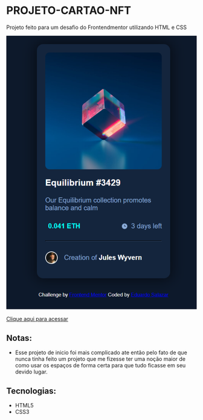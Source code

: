 # PROJETO-CARTAO-NFT
Projeto feito para um desafio do Frontendmentor utilizando HTML e CSS

![preview](./preview.PNG)

[Clique aqui para acessar](https://eu-salazar.github.io/CARTAO-NFT/)

## Notas:
 
 - Esse projeto de inicio foi mais complicado ate então pelo fato de que nunca tinha feito um projeto que me fizesse ter uma noção maior de como usar os espaços de forma certa para que tudo ficasse em seu devido lugar.
## Tecnologias:
  
 - HTML5
 - CSS3
